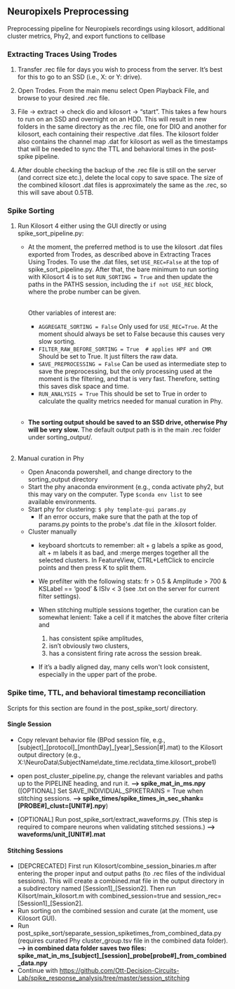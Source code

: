 ## Neuropixels Preprocessing
Preprocessing pipeline for Neuropixels recordings using kilosort, additional cluster metrics, Phy2, and export functions to cellbase

### Extracting Traces Using Trodes

1) Transfer .rec file for days you wish to process from the server. It’s best for this to go to an SSD (i.e., X: or Y: drive).

2) Open Trodes. From the main menu select Open Playback File, and browse to your desired .rec file.

3) File -> extract -> check dio and kilosort -> “start”. This takes a few hours to run on an SSD and overnight on an HDD.  This will result in new folders in the same directory as the .rec file, one for DIO and another for kilosort, each containing their respective .dat files.  The kilosort folder also contains the channel map .dat for kilosort as well as the timestamps that will be needed to sync the TTL and behavioral times in the post-spike pipeline.

4) After double checking the backup of the .rec file is still on the server (and correct size etc.), delete the local copy to save space. The size of the combined kilosort .dat files is approximately the same as the .rec, so this will save about 0.5TB.

### Spike Sorting

1) Run Kilosort 4 either using the GUI directly or using spike_sort_pipeline.py:

   - At the moment, the preferred method is to use the kilosort .dat files exported from Trodes, as described above in Extracting Traces Using Trodes.
     To use the .dat files, set `USE_REC=False` at the top of spike_sort_pipeline.py.  After that, the bare minimum to run
     sorting with Kilosort 4 is to set `RUN_SORTING = True` and then update the paths in the PATHS session,
     including the `if not USE_REC` block, where the probe number can be given.<br/><br/>
   
     Other variables of interest are:
     - `AGGREGATE_SORTING = False`  Only used for `USE_REC=True`.  At the moment should always be set to False because this causes very slow sorting.
     - `FILTER_RAW_BEFORE_SORTING = True  # applies HPF and CMR`  Should be set to True.  It just filters the raw data.
	 - `SAVE_PREPROCESSING = False`  Can be used as intermediate step to save the preprocessing, but the only processing used at the moment 
     	is the filtering, and that is very fast.  Therefore, setting this  saves disk space and time.
	 - `RUN_ANALYSIS = True`  This should be set to True in order to calculate the quality metrics needed for manual curation in Phy.
	   <br/><br/>
   
	- <b>The sorting output should be saved to an SSD drive, otherwise Phy will be very slow.</b>  The default output path is in the main .rec
      folder under sorting_output/.
	  <br/><br/>


2) Manual curation in Phy 
	- Open Anaconda powershell, and change directory to the sorting_output directory 
    - Start the phy anaconda environment (e.g., conda activate phy2, but this may vary on the computer.  Type `$conda env list` to see available environments. 
    - Start phy for clustering: `$ phy template-gui params.py`
      - If an error occurs, make sure that the path at the top of params.py points to the probe's .dat file in the .kilosort folder.
	- Cluster manually 
      - keyboard shortcuts to remember: alt + g labels a spike as good, alt + m labels it as bad, and :merge merges together all the selected clusters. In FeatureView, CTRL+LeftClick to encircle points and then press K to split them. 
      - We prefilter with the following stats: fr > 0.5 & Amplitude > 700 & KSLabel == ‘good’ & ISIv < 3 (see .txt on the server for current filter settings).
	  - When stitching multiple sessions together, the curation can be somewhat lenient: Take a cell if it matches the above filter criteria and
		1) has consistent spike amplitudes,
		2) isn’t obviously two clusters,
		3) has a consistent firing rate across the session break. 
	
      - If it’s a badly aligned day, many cells won't look consistent, especially in the upper part of the probe. 

[//]: # (10&#41; Re-evaluate the cluster metrics by running rerun\_metrics\_after\_cluster\_alteration.m)

### Spike time, TTL, and behavioral timestamp reconciliation 

Scripts for this section are found in the post_spike_sort/ directory.

#### Single Session

- Copy relevant behavior file (BPod session file, e.g., [subject]\_[protocol]\_[monthDay]\_[year]\_Session[#].mat) to the Kilosort output directory (e.g., X:\NeuroData\SubjectName\date_time.rec\data_time.kilosort_probe1\)
- open post\_cluster\_pipeline.py, change the relevant variables and paths up to the PIPELINE heading, and run it.    **--> spike\_mat\_in\_ms.npy**    (\[OPTIONAL\] Set SAVE_INDIVIDUAL_SPIKETRAINS = True when stitching sessions. **--> spike\_times/spike\_times\_in\_sec\_shank=\[PROBE#\]\_clust=\[UNIT#\].npy**)

- \[OPTIONAL\] Run post\_spike\_sort/extract\_waveforms.py. (This step is required to compare neurons when validating stitched sessions.) **--> waveforms/unit\_\[UNIT#\].mat**


#### Stitching Sessions
- [DEPCRECATED] First run Kilosort/combine\_session\_binaries.m after entering the proper input and output paths (to .rec files of the individual sessions).  This will create a combined.mat file in the output directory in a subdirectory named \[Session1\]\_\[Session2\]. Then run Kilsort/main\_kilosort.m with combined\_session=true and session\_rec=\[Session1\]\_\[Session2\].
- Run sorting on the combined session and curate (at the moment, use Kilosort GUI).
- Run post\_spike\_sort/separate\_session\_spiketimes\_from\_combined\_data.py (requires curated Phy cluster\_group.tsv file in the combined data folder). **--> in combined data folder saves two files: spike_mat_in_ms_\[subject\]_\[session\]_probe\[probe#\]_from_combined_data.npy**
- Continue with https://github.com/Ott-Decision-Circuits-Lab/spike_response_analysis/tree/master/session_stitching
